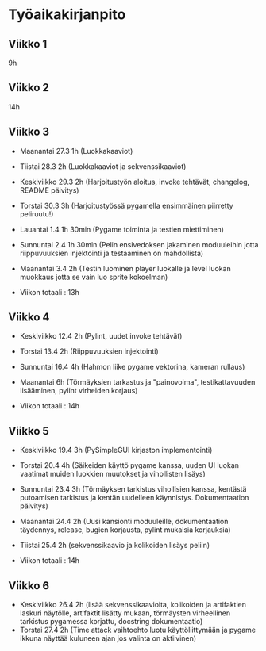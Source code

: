 # Työaikakirjanpito

## Viikko 1
9h

## Viikko 2 
14h

## Viikko 3

- Maanantai 27.3 1h (Luokkakaaviot)
- Tiistai 28.3 2h (Luokkakaaviot ja sekvenssikaaviot)
- Keskiviikko 29.3 2h (Harjoitustyön aloitus, invoke tehtävät, changelog, README päivitys)
- Torstai 30.3 3h (Harjoitustyössä pygamella ensimmäinen piirretty peliruutu!)
- Lauantai 1.4 1h 30min (Pygame toiminta ja testien miettiminen)
- Sunnuntai 2.4 1h 30min (Pelin ensivedoksen jakaminen moduuleihin jotta riippuvuuksien injektointi ja testaaminen on mahdollista)
- Maanantai 3.4 2h (Testin luominen player luokalle ja level luokan muokkaus jotta se vain luo sprite kokoelman)

- Viikon totaali : 13h

## Viikko 4

- Keskiviikko 12.4 2h (Pylint, uudet invoke tehtävät)
- Torstai 13.4 2h (Riippuvuuksien injektointi)
- Sunnuntai 16.4 4h (Hahmon liike pygame vektorina, kameran rullaus)
- Maanantai 6h (Törmäyksien tarkastus ja "painovoima", testikattavuuden lisääminen, pylint virheiden korjaus)

- Viikon totaali : 14h 

## Viikko 5

- Keskiviikko 19.4 3h (PySimpleGUI kirjaston implementointi)
- Torstai 20.4 4h (Säikeiden käyttö pygame kanssa, uuden UI luokan vaatimat muiden luokkien muutokset ja vihollisten lisäys)
- Sunnuntai 23.4 3h (Törmäyksen tarkistus vihollisien kanssa, kentästä putoamisen tarkistus ja kentän uudelleen käynnistys. Dokumentaation päivitys)
- Maanantai 24.4 2h (Uusi kansionti moduuleille, dokumentaation täydennys, release, bugien korjausta, pylint mukaisia korjauksia)
- Tiistai 25.4 2h (sekvenssikaavio ja kolikoiden lisäys peliin)

- Viikon totaali : 14h

## Viikko 6

- Keskiviikko 26.4 2h (lisää sekvenssikaavioita, kolikoiden ja artifaktien laskuri näytölle, artifaktit lisätty mukaan, törmäysten virheellinen tarkistus pygamessa korjattu, docstring dokumentaatio)
- Torstai 27.4 2h (Time attack vaihtoehto luotu käyttöliittymään ja pygame ikkuna näyttää kuluneen ajan jos valinta on aktiivinen)

